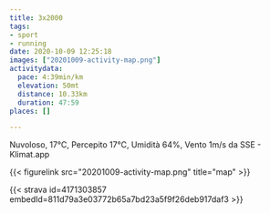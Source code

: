 ```yaml
---
title: 3x2000
tags:
- sport
- running
date: 2020-10-09 12:25:18
images: ["20201009-activity-map.png"]
activitydata:
  pace: 4:39min/km
  elevation: 50mt
  distance: 10.33km
  duration: 47:59
places: []

---
```


Nuvoloso, 17°C, Percepito 17°C, Umidità 64%, Vento 1m/s da SSE - Klimat.app

<!--more-->



{{< figurelink src="20201009-activity-map.png" title="map" >}}


{{< strava id=4171303857 embedId=811d79a3e03772b65a7bd23a5f9f26deb917daf3 >}}
